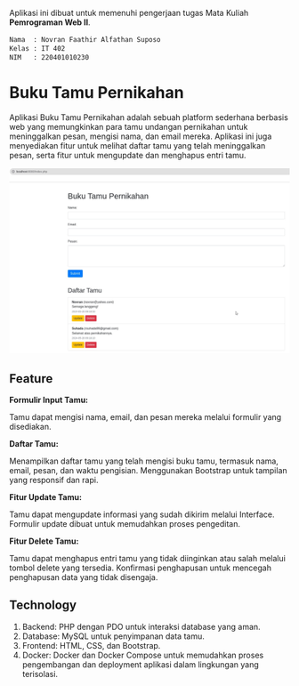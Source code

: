Aplikasi ini dibuat untuk memenuhi pengerjaan tugas Mata Kuliah **Pemrograman Web II**.

```
Nama  : Novran Faathir Alfathan Suposo
Kelas : IT 402
NIM   : 220401010230
```

# Buku Tamu Pernikahan

Aplikasi Buku Tamu Pernikahan adalah sebuah platform sederhana berbasis web yang memungkinkan para tamu undangan pernikahan untuk meninggalkan pesan, mengisi nama, dan email mereka. Aplikasi ini juga menyediakan fitur untuk melihat daftar tamu yang telah meninggalkan pesan, serta fitur untuk mengupdate dan menghapus entri tamu.

![Tampilan](docs/aplikasi-bukutamu-pernikahan.jpeg)

## Feature

**Formulir Input Tamu:**

Tamu dapat mengisi nama, email, dan pesan mereka melalui formulir yang disediakan.

**Daftar Tamu:**

Menampilkan daftar tamu yang telah mengisi buku tamu, termasuk nama, email, pesan, dan waktu pengisian.
Menggunakan Bootstrap untuk tampilan yang responsif dan rapi.

**Fitur Update Tamu:**

Tamu dapat mengupdate informasi yang sudah dikirim melalui Interface.
Formulir update dibuat untuk memudahkan proses pengeditan.

**Fitur Delete Tamu:**

Tamu dapat menghapus entri tamu yang tidak diinginkan atau salah melalui tombol delete yang tersedia.
Konfirmasi penghapusan untuk mencegah penghapusan data yang tidak disengaja.

## Technology

1. Backend: PHP dengan PDO untuk interaksi database yang aman.
2. Database: MySQL untuk penyimpanan data tamu.
3. Frontend: HTML, CSS, dan Bootstrap.
4. Docker: Docker dan Docker Compose untuk memudahkan proses pengembangan dan deployment aplikasi dalam lingkungan yang terisolasi.
